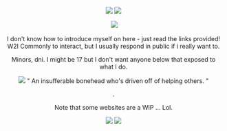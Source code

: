  <div align="center"> 

![](https://64.media.tumblr.com/8ef0413ca47c25870ba846b0df42d9cb/757c8836d3ea8b2b-ec/s1280x1920/b70405f9f6b7709ab3e4fd08fa3819199abfa90f.pnj)
![](https://64.media.tumblr.com/d7d561632de3c87201af34bb3bf84a63/abd43fd6b15dc4e8-e1/s1280x1920/c8359a9e4873d6c8061d1c0f94ff02fa8f50dc32.pnj)‎‎‎‎‎‎‎‎‎‎‎‎‎‎‎‎‎‎‎‎

‎
![](https://komarev.com/ghpvc/?username=your-github-sukunacest&label=curses+killed&style=plastic&color=731527)

‎‎
‎I don't know how to introduce myself on here - just read the links provided!
‎‎
W2I Commonly to interact, but I usually respond in public if i really want to.

Minors, dni. I might be 17 but I don't want anyone below that exposed to what I do.

![](https://64.media.tumblr.com/ce59aa3a885100b2c473551b121d2d0e/c94e1ef95b5d17c2-7e/s1280x1920/b230af2aadd2ab8041dd6e43c272f2ad5767c384.pnj)
‎‎
‎‎‎" An insufferable bonehead who's driven off of helping others. "

[](https://sukunacest.straw.page/) . [](https://rentry.co/sukunacests)

Note that some websites are a WIP ... Lol.‎

![](https://64.media.tumblr.com/d7d561632de3c87201af34bb3bf84a63/abd43fd6b15dc4e8-e1/s1280x1920/c8359a9e4873d6c8061d1c0f94ff02fa8f50dc32.pnj)
![](https://64.media.tumblr.com/969a8eaefc9eb66ad3c01cc70421e0ae/757c8836d3ea8b2b-e0/s1280x1920/9831ab51f98eba0958dbebebb266ea4b34ad27c4.pnj)
